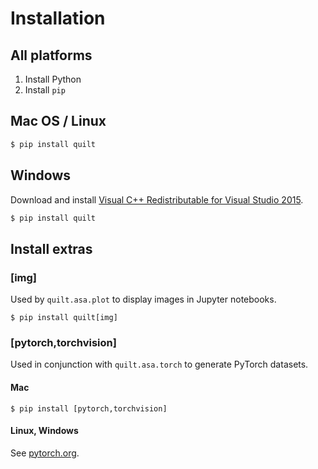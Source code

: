 # Installation

## All platforms
1. Install Python
1. Install `pip`


## Mac OS / Linux
```bash
$ pip install quilt
```


## Windows
Download and install [Visual C++ Redistributable for Visual Studio 2015](https://www.microsoft.com/en-us/download/details.aspx?id=48145).
```bash
$ pip install quilt
```

## Install extras

### [img]
Used by `quilt.asa.plot` to display images in Jupyter notebooks.

```
$ pip install quilt[img]
```

### [pytorch,torchvision]
Used in conjunction with `quilt.asa.torch` to generate PyTorch datasets.

#### Mac
```
$ pip install [pytorch,torchvision]
```

#### Linux, Windows
See [pytorch.org](https://pytorch.org/).
